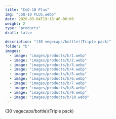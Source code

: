 ```yaml
---
title: "CoQ-10 Plus"
img: "CoQ-10 PLUS.webp"
date: 2020-03-04T19:18:46-06:00
weight: 2
type: "products"
draft: false

description: "(30 vegecaps/bottle)(Triple pack)"
folder: "b"
images:
  - image: "images/products/b/1.webp"
  - image: "images/products/b/2.webp"
  - image: "images/products/b/3.webp"
  - image: "images/products/b/4.webp"
  - image: "images/products/b/5.webp"
  - image: "images/products/b/6.webp"
  - image: "images/products/b/7.webp"
  - image: "images/products/b/8.webp"
  - image: "images/products/b/9.webp"
  - image: "images/products/b/10.webp"
---
```


(30 vegecaps/bottle)(Triple pack)
